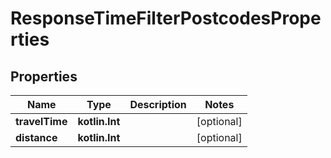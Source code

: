 
# ResponseTimeFilterPostcodesProperties

## Properties
Name | Type | Description | Notes
------------ | ------------- | ------------- | -------------
**travelTime** | **kotlin.Int** |  |  [optional]
**distance** | **kotlin.Int** |  |  [optional]




